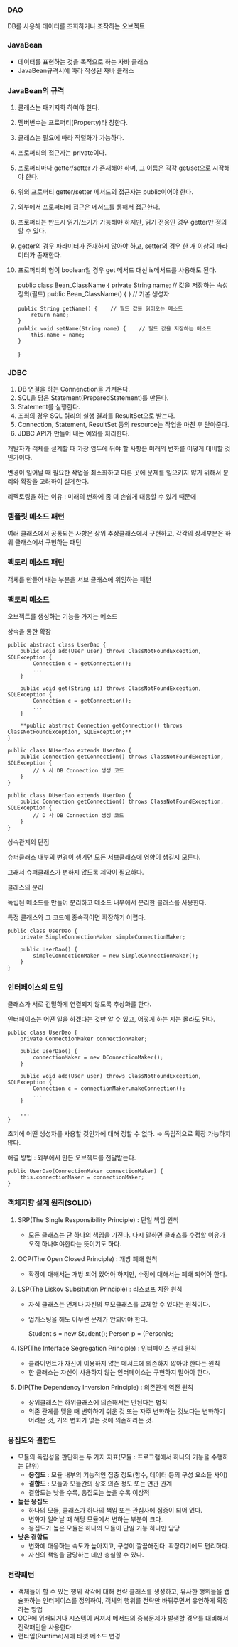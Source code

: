 ### **DAO**

DB를 사용해 데이터를 조회하거나 조작하는 오브젝트

### **JavaBean**

- 데이터를 표현하는 것을 목적으로 하는 자바 클래스
- JavaBean규격서에 따라 작성된 자바 클래스

### JavaBean의 규격

1. 클래스는 패키지화 하여야 한다.
2. 멤버변수는 프로퍼티(Property)라 칭한다.
3. 클래스는 필요에 따라 직렬화가 가능하다.
4. 프로퍼티의 접근자는 private이다.
5. 프로퍼티마다 getter/setter 가 존재해야 하며, 그 이름은 각각 get/set으로 시작해야 한다.
6. 위의 프로퍼티 getter/setter 메서드의 접근자는 public이어야 한다.
7. 외부에서 프로퍼티에 접근은 메서드를 통해서 접근한다.
8. 프로퍼티는 반드시 읽기/쓰기가 가능해야 하지만, 읽기 전용인 경우 getter만 정의할 수 있다.
9. getter의 경우 파라미터가 존재하지 않아야 하고, setter의 경우 한 개 이상의 파라미터가 존재한다.
10. 프로퍼티의 형이 boolean일 경우 get 메서드 대신 is메서드를 사용해도 된다.

    public class Bean_ClassName  {
    	private String name;    // 값을 저장하는 속성 정의(필드)
    	public Bean_ClassName() { }    // 기본 생성자
    
    	public String getName() {    // 필드 값을 읽어오는 메소드 
    		return name; 
    	}
    	public void setName(String name) {    // 필드 값을 저장하는 메소드
    		this.name = name;
    	}
    }

### **JDBC**

1. DB 연결을 하는 Connenction을 가져온다.
2. SQL을 담은 Statement(PreparedStatement)를 만든다.
3. Statement를 실행한다.
4. 조회의 경우 SQL 쿼리의 실행 결과를 ResultSet으로 받는다.
5. Connection, Statement, ResultSet 등의 resource는 작업을 마친 후 닫아준다.
6. JDBC API가 만들어 내는 예외를 처리한다.

개발자가 객체를 설계할 때 가장 염두에 둬야 할 사항은 미래의 변화를 어떻게 대비할 것인가이다.

변경이 일어날 때 필요한 작업을 최소화하고 다른 곳에 문제를 일으키지 않기 위해서 분리와 확장을 고려하여 설계한다.

리펙토링을 하는 이유 : 미래의 변화에 좀 더 손쉽게 대응할 수 있기 때문에

### **템플릿 메소드 패턴**

여러 클래스에서 공통되는 사항은 상위 추상클래스에서 구현하고, 각각의 상세부분은 하위 클래스에서 구현하는 패턴

### **팩토리 메소드 패턴**

객체를 만들어 내는 부분을 서브 클래스에 위임하는 패턴

### **팩토리 메소드**

오브젝트를 생성하는 기능을 가지는 메소드

상속을 통한 확장

    public abstract class UserDao {
    	public void add(User user) throws ClassNotFoundException, SQLException {
    		Connection c = getConnection();
    		...
    	}
    
    	public void get(String id) throws ClassNotFoundException, SQLException {
    		Connection c = getConnection();
    		...
    	}
    
    	**public abstract Connection getConnection() throws ClassNotFoundException, SQLException;**
    }

    public class NUserDao extends UserDao {
    	public Connection getConnection() throws ClassNotFoundException, SQLException {
    		// N 사 DB Connection 생성 코드
    	}
    }

    public class DUserDao extends UserDao {
    	public Connection getConnection() throws ClassNotFoundException, SQLException {
    		// D 사 DB Connection 생성 코드
    	}
    }

상속관계의 단점

슈퍼클래스 내부의 변경이 생기면 모든 서브클래스에 영향이 생길지 모른다.

그래서 슈퍼클래스가 변하지 않도록 제약이 필요하다.

클래스의 분리

독립된 메소드를 만들어 분리하고 메소드 내부에서 분리한 클래스를 사용한다.

특정 클래스와 그 코드에 종속적이면 확장하기 어렵다.

    public class UserDao {
    	private SimpleConnectionMaker simpleConnectionMaker;
    
    	public UserDao() {
    		simpleConnectionMaker = new SimpleConnectionMaker();
    	}
    }

### **인터페이스의 도입**

클래스가 서로 긴밀하게 연결되지 않도록 추상화를 한다.

인터페이스는 어떤 일을 하겠다는 것만 알 수 있고, 어떻게 하는 지는 몰라도 된다.

    public class UserDao {
    	private ConnectionMaker connectionMaker;
    
    	public UserDao() {
    		connectionMaker = new DConnectionMaker();
    	}
    
    	public void add(User user) throws ClassNotFoundException, SQLException {
    		Connection c = connectionMaker.makeConnection();
    		...
    	}
    
    	...
    }

초기에 어떤 생성자를 사용할 것인가에 대해 정할 수 없다. → 독립적으로 확장 가능하지 않다.

해결 방법 : 외부에서 만든 오브젝트를 전달받는다.

    public UserDao(ConnectionMaker connectionMaker) {
    	this.connectionMaker = connectionMaker;
    }

### 객체지향 설계 원칙(SOLID)

1. SRP(The Single Responsibility Principle) : 단일 책임 원칙
    - 모든 클래스는 단 하나의 책임을 가진다. 다시 말하면 클래스를 수정할 이유가 오직 하나여야한다는 뜻이기도 하다.
2. OCP(The Open Closed Principle) : 개방 폐쇄 원칙
    - 확장에 대해서는 개방 되어 있어야 하지만, 수정에 대해서는 폐쇄 되어야 한다.
3. LSP(The Liskov Subsitution Principle) : 리스코프 치환 원칙
    - 자식 클래스는 언제나 자신의 부모클래스를 교체할 수 있다는 원칙이다.
    - 업캐스팅을 해도 아무런 문제가 안되어야 한다.

        Student s = new Student();
        Person p = (Person)s;

4. ISP(The Interface Segregation Principle) : 인터페이스 분리 원칙
    - 클라이언트가 자신이 이용하지 않는 메서드에 의존하지 않아야 한다는 원칙
    - 한 클래스는 자신이 사용하지 않는 인터페이스는 구현하지 말아야 한다.
5. DIP(The Dependency Inversion Principle) : 의존관계 역전 원칙
    - 상위클래스는 하위클래스에 의존해서는 안된다는 법칙
    - 의존 관계를 맺을 때 변화하기 쉬운 것 또는 자주 변화하는 것보다는 변화하기 어려운 것, 거의 변화가 없는 것에 의존하라는 것.

### 응집도와 결합도

- 모듈의 독립성을 판단하는 두 가지 지표(모듈 : 프로그램에서 하나의 기능을 수행하는 단위)
    - **응집도** : 모듈 내부의 기능적인 집중 정도(함수, 데이터 등의 구성 요소들 사이)
    - **결합도** : 모듈과 모듈간의 상호 의존 정도 또는 연관 관계
    - 결합도는 낮을 수록, 응집도는 높을 수록 이상적
- **높은 응집도**
    - 하나의 모듈, 클래스가 하나의 책임 또는 관심사에 집중이 되어 있다.
    - 변화가 일어날 때 해당 모듈에서 변하는 부분이 크다.
    - 응집도가 높은 모듈은 하나의 모듈이 단일 기능 하나만 담당
- **낮은 결합도**
    - 변화에 대응하는 속도가 높아지고, 구성이 깔끔해진다. 확장하기에도 편리하다.
    - 자신의 책임을 담당하는 데만 충실할 수 있다.

### 전략패턴

- 객체들이 할 수 있는 행위 각각에 대해 전략 클래스를 생성하고, 유사한 행위들을 캡슐화하는 인터페이스를 정의하여, 객체의 행위를 전략만 바꿔주면서 유연하게 확장하는 방법
- OCP에 위배되거나 시스템이 커져서 메서드의 중복문제가 발생할 경우를 대비해서 전략패턴을 사용한다.
- 런타임(Runtime)시에 타겟 메소드 변경
